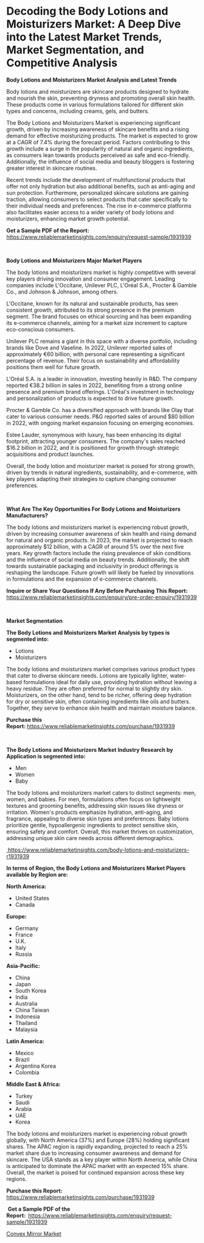 <p><h1>Decoding the Body Lotions and Moisturizers Market: A Deep Dive into the Latest Market Trends, Market Segmentation, and Competitive Analysis</h1></p><p><strong>Body Lotions and Moisturizers Market Analysis and Latest Trends</strong></p>
<p><p>Body lotions and moisturizers are skincare products designed to hydrate and nourish the skin, preventing dryness and promoting overall skin health. These products come in various formulations tailored for different skin types and concerns, including creams, gels, and butters.</p><p>The Body Lotions and Moisturizers Market is experiencing significant growth, driven by increasing awareness of skincare benefits and a rising demand for effective moisturizing products. The market is expected to grow at a CAGR of 7.4% during the forecast period. Factors contributing to this growth include a surge in the popularity of natural and organic ingredients, as consumers lean towards products perceived as safe and eco-friendly. Additionally, the influence of social media and beauty bloggers is fostering greater interest in skincare routines.</p><p>Recent trends include the development of multifunctional products that offer not only hydration but also additional benefits, such as anti-aging and sun protection. Furthermore, personalized skincare solutions are gaining traction, allowing consumers to select products that cater specifically to their individual needs and preferences. The rise in e-commerce platforms also facilitates easier access to a wider variety of body lotions and moisturizers, enhancing market growth potential.</p></p>
<p><strong>Get a Sample PDF of the Report:&nbsp;</strong> <a href="https://www.reliablemarketinsights.com/enquiry/request-sample/1931939?utm_campaign=2535&utm_medium=2&utm_source=Github&utm_content=ia&utm_term=05042025&utm_id=body-lotions-and-moisturizers">https://www.reliablemarketinsights.com/enquiry/request-sample/1931939</a></p>
<p>&nbsp;</p>
<p><strong>Body Lotions and Moisturizers Major Market Players</strong></p>
<p><p>The body lotions and moisturizers market is highly competitive with several key players driving innovation and consumer engagement. Leading companies include L'Occitane, Unilever PLC, L'Oréal S.A., Procter & Gamble Co., and Johnson & Johnson, among others.</p><p>L'Occitane, known for its natural and sustainable products, has seen consistent growth, attributed to its strong presence in the premium segment. The brand focuses on ethical sourcing and has been expanding its e-commerce channels, aiming for a market size increment to capture eco-conscious consumers.</p><p>Unilever PLC remains a giant in this space with a diverse portfolio, including brands like Dove and Vaseline. In 2022, Unilever reported sales of approximately €60 billion, with personal care representing a significant percentage of revenue. Their focus on sustainability and affordability positions them well for future growth.</p><p>L'Oréal S.A. is a leader in innovation, investing heavily in R&D. The company reported €38.2 billion in sales in 2022, benefiting from a strong online presence and premium brand offerings. L'Oréal's investment in technology and personalization of products is expected to drive future growth.</p><p>Procter & Gamble Co. has a diversified approach with brands like Olay that cater to various consumer needs. P&G reported sales of around $80 billion in 2022, with ongoing market expansion focusing on emerging economies.</p><p>Estee Lauder, synonymous with luxury, has been enhancing its digital footprint, attracting younger consumers. The company's sales reached $16.2 billion in 2022, and it is positioned for growth through strategic acquisitions and product launches.</p><p>Overall, the body lotion and moisturizer market is poised for strong growth, driven by trends in natural ingredients, sustainability, and e-commerce, with key players adapting their strategies to capture changing consumer preferences.</p></p>
<p>&nbsp;</p>
<p><strong>What Are The Key Opportunities For Body Lotions and Moisturizers Manufacturers?</strong></p>
<p><p>The body lotions and moisturizers market is experiencing robust growth, driven by increasing consumer awareness of skin health and rising demand for natural and organic products. In 2023, the market is projected to reach approximately $12 billion, with a CAGR of around 5% over the next five years. Key growth factors include the rising prevalence of skin conditions and the influence of social media on beauty trends. Additionally, the shift towards sustainable packaging and inclusivity in product offerings is reshaping the landscape. Future growth will likely be fueled by innovations in formulations and the expansion of e-commerce channels.</p></p>
<p><strong>Inquire or Share Your Questions If Any Before Purchasing This Report:</strong> <a href="https://www.reliablemarketinsights.com/enquiry/pre-order-enquiry/1931939?utm_campaign=2535&utm_medium=2&utm_source=Github&utm_content=ia&utm_term=05042025&utm_id=body-lotions-and-moisturizers">https://www.reliablemarketinsights.com/enquiry/pre-order-enquiry/1931939</a></p>
<p>&nbsp;</p>
<p><strong>Market Segmentation</strong></p>
<p><strong>The Body Lotions and Moisturizers Market Analysis by types is segmented into:</strong></p>
<p><ul><li>Lotions</li><li>Moisturizers</li></ul></p>
<p><p>The body lotions and moisturizers market comprises various product types that cater to diverse skincare needs. Lotions are typically lighter, water-based formulations ideal for daily use, providing hydration without leaving a heavy residue. They are often preferred for normal to slightly dry skin. Moisturizers, on the other hand, tend to be richer, offering deep hydration for dry or sensitive skin, often containing ingredients like oils and butters. Together, they serve to enhance skin health and maintain moisture balance.</p></p>
<p><strong>Purchase this Report:&nbsp;</strong><a href="https://www.reliablemarketinsights.com/purchase/1931939?utm_campaign=2535&utm_medium=2&utm_source=Github&utm_content=ia&utm_term=05042025&utm_id=body-lotions-and-moisturizers">https://www.reliablemarketinsights.com/purchase/1931939</a></p>
<p>&nbsp;</p>
<p><strong>The Body Lotions and Moisturizers Market Industry Research by Application is segmented into:</strong></p>
<p><ul><li>Men</li><li>Women</li><li>Baby</li></ul></p>
<p><p>The body lotions and moisturizers market caters to distinct segments: men, women, and babies. For men, formulations often focus on lightweight textures and grooming benefits, addressing skin issues like dryness or irritation. Women's products emphasize hydration, anti-aging, and fragrance, appealing to diverse skin types and preferences. Baby lotions prioritize gentle, hypoallergenic ingredients to protect sensitive skin, ensuring safety and comfort. Overall, this market thrives on customization, addressing unique skin care needs across different demographics.</p></p>
<p><a href="https://www.reliablemarketinsights.com/body-lotions-and-moisturizers-r1931939?utm_campaign=2535&utm_medium=2&utm_source=Github&utm_content=ia&utm_term=05042025&utm_id=body-lotions-and-moisturizers">&nbsp;https://www.reliablemarketinsights.com/body-lotions-and-moisturizers-r1931939</a></p>
<p><strong>In terms of Region, the Body Lotions and Moisturizers Market Players available by Region are:</strong></p>
<p>
    <p> <strong> North America: </strong>
        <ul>
            <li>United States</li>
            <li>Canada</li>
        </ul>
        </p> 
    <p> <strong> Europe: </strong>
        <ul>
            <li>Germany</li>
            <li>France</li>
            <li>U.K.</li>
            <li>Italy</li>
            <li>Russia</li>
        </ul>
        </p> 
    <p> <strong> Asia-Pacific: </strong>
        <ul>
            <li>China</li>
            <li>Japan</li>
            <li>South Korea</li>
            <li>India</li>
            <li>Australia</li>
            <li>China Taiwan</li>
            <li>Indonesia</li>
            <li>Thailand</li>
            <li>Malaysia</li>
        </ul>
        </p> 
    <p> <strong> Latin America: </strong>
        <ul>
            <li>Mexico</li>
            <li>Brazil</li>
            <li>Argentina Korea</li>
            <li>Colombia</li>
        </ul>
        </p> 
    <p> <strong> Middle East & Africa: </strong>
        <ul>
            <li>Turkey</li>
            <li>Saudi</li>
            <li>Arabia</li>
            <li>UAE</li>
            <li>Korea</li>
        </ul>
    </p>
    </p>
<p><p>The body lotions and moisturizers market is experiencing robust growth globally, with North America (37%) and Europe (28%) holding significant shares. The APAC region is rapidly expanding, projected to reach a 25% market share due to increasing consumer awareness and demand for skincare. The USA stands as a key player within North America, while China is anticipated to dominate the APAC market with an expected 15% share. Overall, the market is poised for continued expansion across these key regions.</p></p>
<p><strong>Purchase this Report: </strong><a href="https://www.reliablemarketinsights.com/purchase/1931939?utm_campaign=2535&utm_medium=2&utm_source=Github&utm_content=ia&utm_term=05042025&utm_id=body-lotions-and-moisturizers">https://www.reliablemarketinsights.com/purchase/1931939</a></p>
<p>&nbsp;<strong>Get a Sample PDF of the Report:&nbsp;&nbsp;</strong><a href="https://www.reliablemarketinsights.com/enquiry/request-sample/1931939?utm_campaign=2535&utm_medium=2&utm_source=Github&utm_content=ia&utm_term=05042025&utm_id=body-lotions-and-moisturizers">https://www.reliablemarketinsights.com/enquiry/request-sample/1931939</a></p>
<p><strong></strong></p>
<p><p><a href="https://github.com/sherikacas30/Market-Research-Report-List-1/blob/main/convex-mirror-market.md?utm_campaign=2535&utm_medium=2&utm_source=Github&utm_content=ia&utm_term=05042025&utm_id=body-lotions-and-moisturizers">Convex Mirror Market</a></p></p>